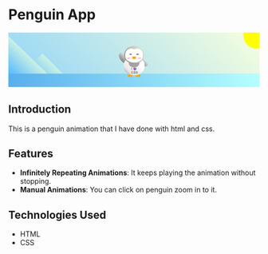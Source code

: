 # Penguin App

![PenguinApp](https://raw.githubusercontent.com/dogaegeozden/PenguinApp/main/screenshots/screenshot1.png)

## Introduction

This is a penguin animation that I have done with html and css. 

## Features

- **Infinitely Repeating Animations**: It keeps playing the animation without stopping.
- **Manual Animations**: You can click on penguin zoom in to it. 

## Technologies Used

- HTML
- CSS